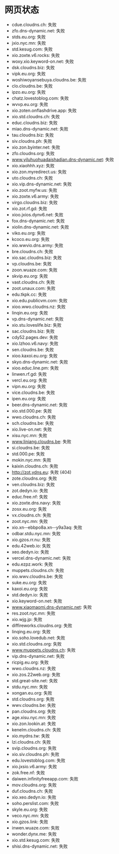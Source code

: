 # 网页状态
- cdue.cloudns.ch: 失败
- zfo.dns-dynamic.net: 失败
- stds.eu.org: 失败
- jxio.nyc.mn: 失败
- std.kesug.com: 失败
- xio.zoxte.v6.rocks: 失败
- woxy.xio.keyword-on.net: 失败
- dsk.cloudns.biz: 失败
- vipk.eu.org: 失败
- woshiwoyansebuya.cloudns.be: 失败
- clo.cloudns.be: 失败
- ipzo.eu.org: 失败
- chatz.lovestoblog.com: 失败
- wvvp.eu.org: 失败
- xio.zoten.onflashdrive.app: 失败
- xio.std.cloudns.ch: 失败
- educ.cloudns.biz: 失败
- miao.dns-dynamic.net: 失败
- tau.cloudns.biz: 失败
- siv.cloudns.ph: 失败
- xio.zon.byinter.net: 失败
- zfo.cloudns.org: 失败
- www.yiluhuohuadaishadian.dns-dynamic.net: 失败
- xio.xiaohhh.xyz: 失败
- xio.zon.myredirect.us: 失败
- uto.cloudns.ch: 失败
- xio.vip.dns-dynamic.net: 失败
- xio.zoot.myfw.us: 失败
- xio.zoxte.v6.army: 失败
- virgo.cloudns.biz: 失败
- xio.zot.rf.gd: 失败
- xioo.jxios.dynv6.net: 失败
- fox.dns-dynamic.net: 失败
- xiolin.dns-dynamic.net: 失败
- viko.eu.org: 失败
- kcoco.eu.org: 失败
- xio.wwvio.dns.army: 失败
- bre.cloudns.ch: 失败
- xio.sac.cloudns.biz: 失败
- vp.cloudns.be: 失败
- zoon.wuaze.com: 失败
- skvip.eu.org: 失败
- vast.cloudns.ch: 失败
- zoot.unaux.com: 失败
- edu.tkpk.cc: 失败
- xio.edu.publicvm.com: 失败
- xioo.wwo.cloudns.nz: 失败
- linqin.eu.org: 失败
- vp.dns-dynamic.net: 失败
- xio.stu.loveslife.biz: 失败
- sac.cloudns.biz: 失败
- cdy52.pages.dev: 失败
- xio.lzhoo.v6.navy: 失败
- sen.cloudns.be: 失败
- xioo.kaxoi.eu.org: 失败
- skyo.dns-dynamic.net: 失败
- xioo.educ.line.pm: 失败
- linwen.rf.gd: 失败
- vercl.eu.org: 失败
- vipn.eu.org: 失败
- vice.cloudns.be: 失败
- ipen.eu.org: 失败
- beer.dns-dynamic.net: 失败
- xio.std.000.pe: 失败
- wwo.cloudns.ch: 失败
- sch.cloudns.be: 失败
- xio.live-on.net: 失败
- xisu.nyc.mn: 失败
- www.liniang.cloudns.be: 失败
- si.cloudns.be: 失败
- std.000.pe: 失败
- mokin.nyc.mn: 失败
- kaixin.cloudns.ch: 失败
- http://zot.ydns.eu: 失败 (404)
- zote.cloudns.org: 失败
- ven.cloudns.biz: 失败
- zot.dedyn.io: 失败
- educ.free.nf: 失败
- xio.zoxte.dns.navy: 失败
- zosx.eu.org: 失败
- vx.cloudns.ch: 失败
- zoot.nyc.mn: 失败
- xio.xn--ebbpo8a.xn--y9a3aq: 失败
- odbar.stdu.nyc.mn: 失败
- xio.gzos.rr.nu: 失败
- edu.42web.io: 失败
- xeo.dedyn.io: 失败
- vercel.dns-dynamic.net: 失败
- edu.ezpz.work: 失败
- muppets.cloudns.ch: 失败
- xio.wwv.cloudns.be: 失败
- suke.eu.org: 失败
- kaxoi.eu.org: 失败
- std.dedyn.io: 失败
- xio.keyword-on.net: 失败
- www.xiaomaomi.dns-dynamic.net: 失败
- res.zoot.nyc.mn: 失败
- xio.wjg.jp: 失败
- diffireworks.cloudns.org: 失败
- linqing.eu.org: 失败
- xio.soho.lovedub.net: 失败
- xio.std.cloudns.org: 失败
- www.muppets.cloudns.ch: 失败
- vip.dns-dynamic.net: 失败
- ricpig.eu.org: 失败
- wwo.cloudns.nz: 失败
- xio.zos.22web.org: 失败
- std.great-site.net: 失败
- stdu.nyc.mn: 失败
- xongan.eu.org: 失败
- std.cloudns.org: 失败
- wwv.cloudns.be: 失败
- pan.cloudns.org: 失败
- age.xisu.nyc.mn: 失败
- xio.zon.lookin.at: 失败
- kenelm.cloudns.ch: 失败
- xio.mydns.tw: 失败
- lzi.cloudns.ch: 失败
- svip.cloudns.org: 失败
- xio.siv.cloudns.ph: 失败
- edu.lovestoblog.com: 失败
- xio.jxsio.v6.army: 失败
- zok.free.nf: 失败
- daiwen.infinityfreeapp.com: 失败
- mov.cloudns.org: 失败
- duf.cloudns.ch: 失败
- xio.xeo.dedyn.io: 失败
- soho.perslist.com: 失败
- skyle.eu.org: 失败
- veco.nyc.mn: 失败
- xio.gzos.link: 失败
- inwen.wuaze.com: 失败
- wonder.dynx.me: 失败
- xio.std.kesug.com: 失败
- shisi.dns-dynamic.net: 失败
